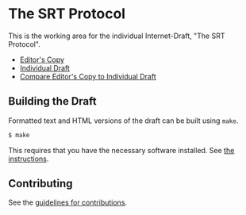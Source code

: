 # The SRT Protocol

This is the working area for the individual Internet-Draft, "The SRT Protocol".

* [Editor's Copy](https://Haivision.github.io/srt-rfc/#go.draft-sharabayko-srt.html)
* [Individual Draft](https://tools.ietf.org/html/draft-sharabayko-srt-00)
* [Compare Editor's Copy to Individual Draft](https://Haivision.github.io/srt-rfc/#go.draft-sharabayko-srt.diff)

## Building the Draft

Formatted text and HTML versions of the draft can be built using `make`.

```sh
$ make
```

This requires that you have the necessary software installed.  See
[the instructions](https://github.com/martinthomson/i-d-template/blob/master/doc/SETUP.md).


## Contributing

See the
[guidelines for contributions](https://github.com/Haivision/srt-rfc/blob/master/CONTRIBUTING.md).
